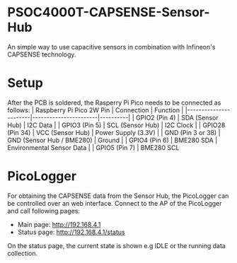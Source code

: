 # PSOC4000T-CAPSENSE-Sensor-Hub
An simple way to use capacitive sensors in combination with Infineon's CAPSENSE technology.

# Setup
After the PCB is soldered, the Rasperry Pi Pico needs to be connected as follows:
| Raspberry Pi Pico 2W Pin | Connection | Function |
|-----------------------|-----------------------|----------|
| GPIO2 (Pin 4)         | SDA (Sensor Hub)                | I2C Data |
| GPIO3 (Pin 5)         | SCL (Sensor Hub)                   | I2C Clock |
| GPIO28 (Pin 34)       | VCC (Sensor Hub)                  | Power Supply (3.3V) |
| GND (Pin 3 or 38)     | GND (Sensor Hub / BME280)                  | Ground |
| GPIO4 (Pin 6)         | BME280 SDA            | Environmental Sensor Data |
| GPIO5 (Pin 7)         | BME280 SCL 


# PicoLogger
For obtaining the CAPSENSE data from the Sensor Hub, the PicoLogger can be controlled over an web interface. 
Connect to the AP of the PicoLogger and call following pages:

- Main page: http://192.168.4.1
- Status page:  http://192.168.4.1/status


On the status page, the current state is shown e.g IDLE or the running data collection.


